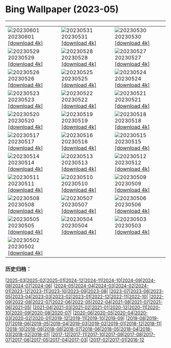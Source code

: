 # Bing Wallpaper (2023-05)
**************

<table><tr><td><img class="wallpaper" src="https://www.bing.com/th?id=OHR.WorldOtterDay_EN-US4690332709_1920x1080.jpg" alt="20230601"> 20230601 <a href="https://www.bing.com/th?id=OHR.WorldOtterDay_EN-US4690332709_UHD.jpg">[download 4k]</a></td><td><img class="wallpaper" src="https://www.bing.com/th?id=OHR.HiddenBeach_EN-US8990991711_1920x1080.jpg" alt="20230531"> 20230531 <a href="https://www.bing.com/th?id=OHR.HiddenBeach_EN-US8990991711_UHD.jpg">[download 4k]</a></td><td><img class="wallpaper" src="https://www.bing.com/th?id=OHR.LanternFloating_EN-US4433076187_1920x1080.jpg" alt="20230530"> 20230530 <a href="https://www.bing.com/th?id=OHR.LanternFloating_EN-US4433076187_UHD.jpg">[download 4k]</a></td></tr><tr><td><img class="wallpaper" src="https://www.bing.com/th?id=OHR.TegallalangTerrace_EN-US4296943902_1920x1080.jpg" alt="20230529"> 20230529 <a href="https://www.bing.com/th?id=OHR.TegallalangTerrace_EN-US4296943902_UHD.jpg">[download 4k]</a></td><td><img class="wallpaper" src="https://www.bing.com/th?id=OHR.AloeDichotomum_EN-US4149828212_1920x1080.jpg" alt="20230528"> 20230528 <a href="https://www.bing.com/th?id=OHR.AloeDichotomum_EN-US4149828212_UHD.jpg">[download 4k]</a></td><td><img class="wallpaper" src="https://www.bing.com/th?id=OHR.WatSriSawai_EN-US3779091241_1920x1080.jpg" alt="20230527"> 20230527 <a href="https://www.bing.com/th?id=OHR.WatSriSawai_EN-US3779091241_UHD.jpg">[download 4k]</a></td></tr><tr><td><img class="wallpaper" src="https://www.bing.com/th?id=OHR.SaksunFaroe_EN-US3384967997_1920x1080.jpg" alt="20230526"> 20230526 <a href="https://www.bing.com/th?id=OHR.SaksunFaroe_EN-US3384967997_UHD.jpg">[download 4k]</a></td><td><img class="wallpaper" src="https://www.bing.com/th?id=OHR.OldFortress_EN-US3033490074_1920x1080.jpg" alt="20230525"> 20230525 <a href="https://www.bing.com/th?id=OHR.OldFortress_EN-US3033490074_UHD.jpg">[download 4k]</a></td><td><img class="wallpaper" src="https://www.bing.com/th?id=OHR.WesternBoxTurtle_EN-US2880487603_1920x1080.jpg" alt="20230524"> 20230524 <a href="https://www.bing.com/th?id=OHR.WesternBoxTurtle_EN-US2880487603_UHD.jpg">[download 4k]</a></td></tr><tr><td><img class="wallpaper" src="https://www.bing.com/th?id=OHR.BiodiverseCostaRica_EN-US2611109244_1920x1080.jpg" alt="20230523"> 20230523 <a href="https://www.bing.com/th?id=OHR.BiodiverseCostaRica_EN-US2611109244_UHD.jpg">[download 4k]</a></td><td><img class="wallpaper" src="https://www.bing.com/th?id=OHR.PontdArcole_EN-US2477179777_1920x1080.jpg" alt="20230522"> 20230522 <a href="https://www.bing.com/th?id=OHR.PontdArcole_EN-US2477179777_UHD.jpg">[download 4k]</a></td><td><img class="wallpaper" src="https://www.bing.com/th?id=OHR.EuropeanHoneybee_EN-US0859156574_1920x1080.jpg" alt="20230521"> 20230521 <a href="https://www.bing.com/th?id=OHR.EuropeanHoneybee_EN-US0859156574_UHD.jpg">[download 4k]</a></td></tr><tr><td><img class="wallpaper" src="https://www.bing.com/th?id=OHR.SumatranRhino_EN-US0245305253_1920x1080.jpg" alt="20230520"> 20230520 <a href="https://www.bing.com/th?id=OHR.SumatranRhino_EN-US0245305253_UHD.jpg">[download 4k]</a></td><td><img class="wallpaper" src="https://www.bing.com/th?id=OHR.MuseoSoumaya_EN-US2440983924_1920x1080.jpg" alt="20230519"> 20230519 <a href="https://www.bing.com/th?id=OHR.MuseoSoumaya_EN-US2440983924_UHD.jpg">[download 4k]</a></td><td><img class="wallpaper" src="https://www.bing.com/th?id=OHR.CormorantBridge_EN-US1902862286_1920x1080.jpg" alt="20230518"> 20230518 <a href="https://www.bing.com/th?id=OHR.CormorantBridge_EN-US1902862286_UHD.jpg">[download 4k]</a></td></tr><tr><td><img class="wallpaper" src="https://www.bing.com/th?id=OHR.AmericanWetlands_EN-US1844827155_1920x1080.jpg" alt="20230517"> 20230517 <a href="https://www.bing.com/th?id=OHR.AmericanWetlands_EN-US1844827155_UHD.jpg">[download 4k]</a></td><td><img class="wallpaper" src="https://www.bing.com/th?id=OHR.MorroJable_EN-US1772722431_1920x1080.jpg" alt="20230516"> 20230516 <a href="https://www.bing.com/th?id=OHR.MorroJable_EN-US1772722431_UHD.jpg">[download 4k]</a></td><td><img class="wallpaper" src="https://www.bing.com/th?id=OHR.OdocoileusVirginianus_EN-US1668598337_1920x1080.jpg" alt="20230515"> 20230515 <a href="https://www.bing.com/th?id=OHR.OdocoileusVirginianus_EN-US1668598337_UHD.jpg">[download 4k]</a></td></tr><tr><td><img class="wallpaper" src="https://www.bing.com/th?id=OHR.SonnyBonoPelicans_EN-US1524460012_1920x1080.jpg" alt="20230514"> 20230514 <a href="https://www.bing.com/th?id=OHR.SonnyBonoPelicans_EN-US1524460012_UHD.jpg">[download 4k]</a></td><td><img class="wallpaper" src="https://www.bing.com/th?id=OHR.WildLupine_EN-US1382733552_1920x1080.jpg" alt="20230513"> 20230513 <a href="https://www.bing.com/th?id=OHR.WildLupine_EN-US1382733552_UHD.jpg">[download 4k]</a></td><td><img class="wallpaper" src="https://www.bing.com/th?id=OHR.FootballField_EN-US1266832046_1920x1080.jpg" alt="20230512"> 20230512 <a href="https://www.bing.com/th?id=OHR.FootballField_EN-US1266832046_UHD.jpg">[download 4k]</a></td></tr><tr><td><img class="wallpaper" src="https://www.bing.com/th?id=OHR.CordouanLighthouse_EN-US1179388866_1920x1080.jpg" alt="20230511"> 20230511 <a href="https://www.bing.com/th?id=OHR.CordouanLighthouse_EN-US1179388866_UHD.jpg">[download 4k]</a></td><td><img class="wallpaper" src="https://www.bing.com/th?id=OHR.MountCetatea_EN-US0862689024_1920x1080.jpg" alt="20230510"> 20230510 <a href="https://www.bing.com/th?id=OHR.MountCetatea_EN-US0862689024_UHD.jpg">[download 4k]</a></td><td><img class="wallpaper" src="https://www.bing.com/th?id=OHR.TheChaps_EN-US0810025310_1920x1080.jpg" alt="20230509"> 20230509 <a href="https://www.bing.com/th?id=OHR.TheChaps_EN-US0810025310_UHD.jpg">[download 4k]</a></td></tr><tr><td><img class="wallpaper" src="https://www.bing.com/th?id=OHR.SealLaughing_EN-US0742497806_1920x1080.jpg" alt="20230508"> 20230508 <a href="https://www.bing.com/th?id=OHR.SealLaughing_EN-US0742497806_UHD.jpg">[download 4k]</a></td><td><img class="wallpaper" src="https://www.bing.com/th?id=OHR.HwangmaesanAzaleas_EN-US0649441292_1920x1080.jpg" alt="20230507"> 20230507 <a href="https://www.bing.com/th?id=OHR.HwangmaesanAzaleas_EN-US0649441292_UHD.jpg">[download 4k]</a></td><td><img class="wallpaper" src="https://www.bing.com/th?id=OHR.Popocatepetl_EN-US0582960818_1920x1080.jpg" alt="20230506"> 20230506 <a href="https://www.bing.com/th?id=OHR.Popocatepetl_EN-US0582960818_UHD.jpg">[download 4k]</a></td></tr><tr><td><img class="wallpaper" src="https://www.bing.com/th?id=OHR.RebelBase_EN-US9162228478_1920x1080.jpg" alt="20230505"> 20230505 <a href="https://www.bing.com/th?id=OHR.RebelBase_EN-US9162228478_UHD.jpg">[download 4k]</a></td><td><img class="wallpaper" src="https://www.bing.com/th?id=OHR.ThreeWildebeest_EN-US9446203427_1920x1080.jpg" alt="20230504"> 20230504 <a href="https://www.bing.com/th?id=OHR.ThreeWildebeest_EN-US9446203427_UHD.jpg">[download 4k]</a></td><td><img class="wallpaper" src="https://www.bing.com/th?id=OHR.KlostersSerneus_EN-US9360254697_1920x1080.jpg" alt="20230503"> 20230503 <a href="https://www.bing.com/th?id=OHR.KlostersSerneus_EN-US9360254697_UHD.jpg">[download 4k]</a></td></tr><tr><td><img class="wallpaper" src="https://www.bing.com/th?id=OHR.KoreanBell_EN-US9211069806_1920x1080.jpg" alt="20230502"> 20230502 <a href="https://www.bing.com/th?id=OHR.KoreanBell_EN-US9211069806_UHD.jpg">[download 4k]</a></td><td></td><td></td></tr></table>

### 历史归档：

|[2025-03](/../2025-03/2025-03.md)|[2025-02](/../2025-02/2025-02.md)|[2025-01](/../2025-01/2025-01.md)|[2024-12](/../2024-12/2024-12.md)|[2024-11](/../2024-11/2024-11.md)|[2024-10](/../2024-10/2024-10.md)|[2024-09](/../2024-09/2024-09.md)|[2024-08](/../2024-08/2024-08.md)|[2024-07](/../2024-07/2024-07.md)|[2024-06](/../2024-06/2024-06.md)|
|[2024-05](/../2024-05/2024-05.md)|[2024-04](/../2024-04/2024-04.md)|[2024-03](/../2024-03/2024-03.md)|[2024-02](/../2024-02/2024-02.md)|[2024-01](/../2024-01/2024-01.md)|[2023-12](/../2023-12/2023-12.md)|[2023-11](/../2023-11/2023-11.md)|[2023-10](/../2023-10/2023-10.md)|[2023-09](/../2023-09/2023-09.md)|[2023-08](/../2023-08/2023-08.md)|
|[2023-07](/../2023-07/2023-07.md)|[2023-06](/../2023-06/2023-06.md)|[2023-05](/2023-05.md)|[2023-04](/../2023-04/2023-04.md)|[2023-03](/../2023-03/2023-03.md)|[2023-02](/../2023-02/2023-02.md)|[2023-01](/../2023-01/2023-01.md)|[2022-12](/../2022-12/2022-12.md)|[2022-11](/../2022-11/2022-11.md)|[2022-10](/../2022-10/2022-10.md)|
|[2022-09](/../2022-09/2022-09.md)|[2022-08](/../2022-08/2022-08.md)|[2022-07](/../2022-07/2022-07.md)|[2022-06](/../2022-06/2022-06.md)|[2022-05](/../2022-05/2022-05.md)|[2022-04](/../2022-04/2022-04.md)|[2021-08](/../2021-08/2021-08.md)|[2021-07](/../2021-07/2021-07.md)|[2021-06](/../2021-06/2021-06.md)|[2021-05](/../2021-05/2021-05.md)|
|[2021-04](/../2021-04/2021-04.md)|[2021-03](/../2021-03/2021-03.md)|[2021-02](/../2021-02/2021-02.md)|[2021-01](/../2021-01/2021-01.md)|[2020-12](/../2020-12/2020-12.md)|[2020-11](/../2020-11/2020-11.md)|[2020-10](/../2020-10/2020-10.md)|[2020-09](/../2020-09/2020-09.md)|[2020-08](/../2020-08/2020-08.md)|[2020-07](/../2020-07/2020-07.md)|
|[2020-06](/../2020-06/2020-06.md)|[2020-05](/../2020-05/2020-05.md)|[2020-04](/../2020-04/2020-04.md)|[2020-03](/../2020-03/2020-03.md)|[2020-02](/../2020-02/2020-02.md)|[2020-01](/../2020-01/2020-01.md)|[2019-12](/../2019-12/2019-12.md)|[2019-11](/../2019-11/2019-11.md)|[2019-10](/../2019-10/2019-10.md)|[2019-09](/../2019-09/2019-09.md)|
|[2019-08](/../2019-08/2019-08.md)|[2019-07](/../2019-07/2019-07.md)|[2019-06](/../2019-06/2019-06.md)|[2019-05](/../2019-05/2019-05.md)|[2019-04](/../2019-04/2019-04.md)|[2019-03](/../2019-03/2019-03.md)|[2019-02](/../2019-02/2019-02.md)|[2019-01](/../2019-01/2019-01.md)|[2018-12](/../2018-12/2018-12.md)|[2018-11](/../2018-11/2018-11.md)|
|[2018-10](/../2018-10/2018-10.md)|[2018-09](/../2018-09/2018-09.md)|[2018-08](/../2018-08/2018-08.md)|[2018-07](/../2018-07/2018-07.md)|[2018-06](/../2018-06/2018-06.md)|[2018-05](/../2018-05/2018-05.md)|[2018-04](/../2018-04/2018-04.md)|[2018-03](/../2018-03/2018-03.md)|[2018-02](/../2018-02/2018-02.md)|[2018-01](/../2018-01/2018-01.md)|
|[2017-12](/../2017-12/2017-12.md)|[2017-11](/../2017-11/2017-11.md)|[2017-10](/../2017-10/2017-10.md)|[2017-09](/../2017-09/2017-09.md)|[2017-08](/../2017-08/2017-08.md)|[2017-07](/../2017-07/2017-07.md)|[2017-06](/../2017-06/2017-06.md)|[2017-05](/../2017-05/2017-05.md)|[2017-04](/../2017-04/2017-04.md)|[2017-03](/../2017-03/2017-03.md)|
|[2017-02](/../2017-02/2017-02.md)|[2017-01](/../2017-01/2017-01.md)|[2016-12](/../2016-12/2016-12.md)